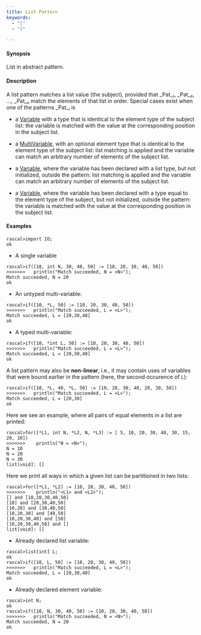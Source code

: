 ```yaml
---
title: List Pattern
keywords:
  - "["
  - "]"

---
```


#### Synopsis

List in abstract pattern.

#### Description

A list pattern matches a list value (the subject), provided that _Pat_₁, _Pat_₂, ..., _Pat_ₙ match the elements of that list in order. 
Special cases exist when one of the patterns _Pat_ᵢ is

*  a [Variable](../../../Rascal/Patterns/Variable/index.md) with a type that is identical to the element type of the subject list: the variable is matched with the value at the corresponding position in the subject list.

*  a [MultiVariable](../../../Rascal/Patterns/MultiVariable/index.md), with an optional element type that is identical to the element type of the subject list: list matching is applied and the variable can match an arbitrary number of elements of the subject list.

*  a [Variable](../../../Rascal/Patterns/Variable/index.md), where the variable has been declared with a list type, but not initialized, outside the pattern: list matching is applied and the variable can match an arbitrary number of elements of the subject list.

*  a [Variable](../../../Rascal/Patterns/Variable/index.md), where the variable has been declared with a type equal to the element type of the subject, but not initialized, outside the pattern: the variable is matched with the value at the corresponding position in the subject list.


#### Examples


```rascal-shell 
rascal>import IO;
ok
```

* A single variable

```rascal-shell ,continue
rascal>if([10, int N, 30, 40, 50] := [10, 20, 30, 40, 50])
>>>>>>>   println("Match succeeded, N = <N>");
Match succeeded, N = 20
ok
```

* An untyped multi-variable:

```rascal-shell ,continue
rascal>if([10, *L, 50] := [10, 20, 30, 40, 50])
>>>>>>>   println("Match succeeded, L = <L>");
Match succeeded, L = [20,30,40]
ok
```

* A typed multi-variable:

```rascal-shell ,continue
rascal>if([10, *int L, 50] := [10, 20, 30, 40, 50])
>>>>>>>   println("Match succeeded, L = <L>");
Match succeeded, L = [20,30,40]
ok
```

A list pattern may also be __non-linear__, i.e., it may contain uses of variables that were bound earlier in the pattern
(here, the second occurence of `L`):

```rascal-shell ,continue
rascal>if([10, *L, 40, *L, 50] := [10, 20, 30, 40, 20, 30, 50])
>>>>>>>   println("Match succeeded, L = <L>");
Match succeeded, L = [20,30]
ok
```
Here we see an example, where all pairs of equal elements in a list are printed:

```rascal-shell ,continue
rascal>for([*L1, int N, *L2, N, *L3] := [ 5, 10, 20, 30, 40, 30, 15, 20, 10])
>>>>>>>    println("N = <N>");
N = 10
N = 20
N = 30
list[void]: []
```
Here we print all ways in which a given list can be partitioned in two lists:

```rascal-shell ,continue
rascal>for([*L1, *L2] := [10, 20, 30, 40, 50]) 
>>>>>>>    println("<L1> and <L2>");
[] and [10,20,30,40,50]
[10] and [20,30,40,50]
[10,20] and [30,40,50]
[10,20,30] and [40,50]
[10,20,30,40] and [50]
[10,20,30,40,50] and []
list[void]: []
```

* Already declared list variable:

```rascal-shell ,continue
rascal>list[int] L;
ok
rascal>if([10, L, 50] := [10, 20, 30, 40, 50])
>>>>>>>   println("Match succeeded, L = <L>");
Match succeeded, L = [20,30,40]
ok
```

* Already declared element variable:

```rascal-shell ,continue
rascal>int N;
ok
rascal>if([10, N, 30, 40, 50] := [10, 20, 30, 40, 50])
>>>>>>>   println("Match succeeded, N = <N>");
Match succeeded, N = 20
ok
```


